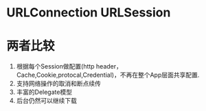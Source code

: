 # URLConnection URLSession

# 两者比较

1. 根据每个Session做配置(http header，Cache,Cookie,protocal,Credential)，不再在整个App层面共享配置.
2. 支持网络操作的取消和断点续传
3. 丰富的Delegate模型
4. 后台仍然可以继续下载

